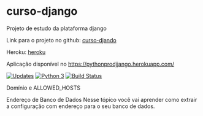 # curso-django
Projeto de estudo da plataforma django

Link para o projeto no github: [curso-djando](https://github.com/ogpgit/curso-django.git)

Heroku: [heroku](https://dashboard.heroku.com/apps)


Aplicação disponível no  https://pythonprodjjango.herokuapp.com/

[![Updates](https://pyup.io/repos/github/ogpgit/curso-django/shield.svg)](https://pyup.io/repos/github/ogpgit/curso-django/)
[![Python 3](https://pyup.io/repos/github/ogpgit/curso-django/python-3-shield.svg)](https://pyup.io/repos/github/ogpgit/curso-django/)
[![Build Status](https://travis-ci.org/ogpgit/curso-django.svg?branch=main)](https://travis-ci.org/ogpgit/curso-django)

Domínio e ALLOWED_HOSTS


Endereço de Banco de Dados
Nesse tópico você vai aprender como extrair a configuração com endereço para o seu banco de dados.